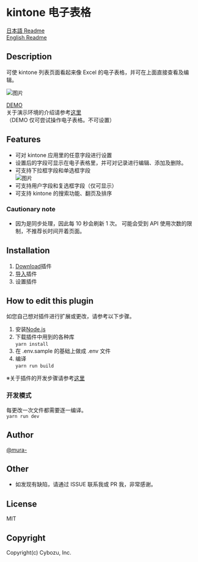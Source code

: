 # kintone 电子表格

[日本語 Readme](https://github.com/mura-/kintone-spreadsheet/blob/master/README.md)  
[English Readme](https://github.com/mura-/kintone-spreadsheet/blob/master/README-en.md)

## Description

可使 kintone 列表页面看起来像 Excel 的电子表格，并可在上面直接查看及编辑。

![图片](https://raw.githubusercontent.com/mura-/kintone-spreadsheet-no-longer-maintained/master/image.gif)

[DEMO](https://dev-demo.cybozu.com/k/39/)  
关于演示环境的介绍请参考[这里](https://cybozudev.zendesk.com/hc/ja/articles/208217653)  
（DEMO 仅可尝试操作电子表格。不可设置）

## Features

- 可对 kintone 应用里的任意字段进行设置
- 设置后的字段可显示在电子表格里，并可对记录进行编辑、添加及删除。
- 可支持下拉框字段和单选框字段  
  ![图片](https://raw.githubusercontent.com/mura-/kintone-spreadsheet-no-longer-maintained/master/dropdown.gif)
- 可支持用户字段和复选框字段（仅可显示）
- 可支持 kintone 的搜索功能、翻页及排序

### Cautionary note

- 因为是同步处理，因此每 10 秒会刷新 1 次。
  可能会受到 API 使用次数的限制，不推荐长时间开着页面。

## Installation

1. [Download](https://github.com/mura-/kintone-spreadsheet/releases/)插件
1. [导入](https://help.cybozu.cn/k/zh/admin/system_customization/add_plugin/plugin.html)插件
1. 设置插件

## How to edit this plugin

如您自己想对插件进行扩展或更改，请参考以下步骤。

1. 安装[Node.js](https://nodejs.org/en/)
1. 下载插件中用到的各种库  
   `yarn install`
1. 在 .env.sample 的基础上做成 .env 文件
1. 编译  
   `yarn run build`

※关于插件的开发步骤请参考[这里](https://cybozudev.kf5.com/hc/kb/article/1000664/)

### 开发模式

每更改一次文件都需要逐一编译。  
`yarn run dev`

## Author

[@mura-](https://www.facebook.com/kazuki.murahama)

## Other

- 如发现有缺陷，请通过 ISSUE 联系我或 PR 我，非常感谢。

## License

MIT

## Copyright

Copyright(c) Cybozu, Inc.
